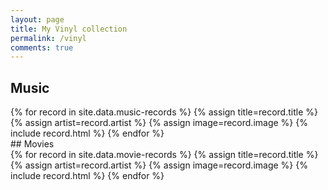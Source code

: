 ```yaml
---
layout: page
title: My Vinyl collection
permalink: /vinyl
comments: true
---
```

## Music
<div class="clearfix">
  {% for record in site.data.music-records  %}
    {% assign title=record.title %}
    {% assign artist=record.artist %}
    {% assign image=record.image %}
    {% include record.html %}
  {% endfor %}
</div>
## Movies
<div class="clearfix">
  {% for record in site.data.movie-records  %}
    {% assign title=record.title %}
    {% assign artist=record.artist %}
    {% assign image=record.image %}
    {% include record.html %}
  {% endfor %}
</div>
